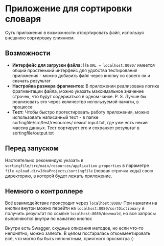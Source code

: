 # Приложение для сортировки словаря 

Суть приложения в возможности отсортировать файл, используя внешнюю сортировку слиянием.

## Возможности

- **Интерфейс для загрузки файла:**
  На `URL = localhost:8080/` имеется общий простенький интерфейс для удобства тестирования приложения - можно добавить файл через кнопку со своего пк и скачать результат
- **Настройка размера фрагментов:**
  В приложении реализована логика фрагментации файла, можно указать максимальное значение строчек, что будут содержаться в одном чанке.
  P. S. Лучше бы реализовать это через количество используемой памяти, в процессе
- **Тест:**
  Чтобы быстро протестировать работу приложения, можно использовать написанный тест - в папке sortingfile/src/test/resources/ лежит input.txt, где уже есть некий массив данных. Тест сортирует его и сохраняет результат в sortingfile/output.txt

## Перед запуском

Настоятельно рекомендую указать в 
`sortingfile/src/main/resources/application.properties`
в параметре 
`file.upload.dir=IdeaProjects/sortingfile` (первая строчка кода) 
свою директорию, в которой будет лежать приложение.

## Немного о контроллере

Всё взаимодействие происходит через `localhost:8080/`
При нажатии на кнопки внутри можно перейти на `localhost:8080/sortDictionary` и получить результат по ссылке `localhost:8080/downoald`, 
но все запросы выполняются внутри по нажатию кнопок

Внутри есть Swagger, скудные описания методов, но если что-то непонятно, можно залезть. В целом постаралась откомментировать всё, что могло бы быть непонятным, приятного просмотра :)


